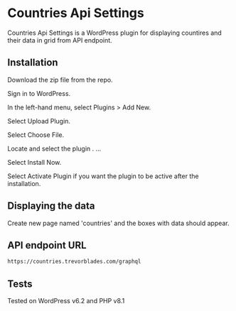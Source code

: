 # Countries Api Settings

Countries Api Settings is a WordPress plugin for displaying countires and their data in grid from API endpoint.

## Installation

Download the zip file from the repo.

Sign in to WordPress.

In the left-hand menu, select Plugins > Add New.

Select Upload Plugin.

Select Choose File.

Locate and select the plugin . ...

Select Install Now.

Select Activate Plugin if you want the plugin to be active after the installation.

## Displaying the data

Create new page named 'countries' and the boxes with data should appear.

## API endpoint URL 

```bash
https://countries.trevorblades.com/graphql
```
## Tests

Tested on WordPress v6.2 and PHP v8.1
